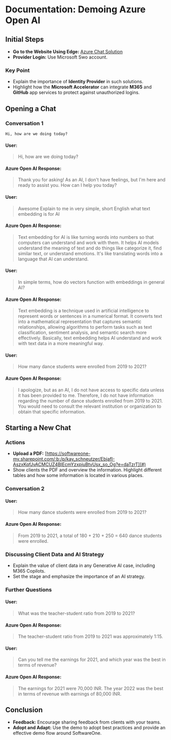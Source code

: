 # Documentation: Demoing Azure Open AI

## Initial Steps
- **Go to the Website Using Edge:** [Azure Chat Solution](https://azurechat-solution-webapp-kmyjikjxtw44g.azurewebsites.net/)
- **Provider Login:** Use Microsoft Swo account.

### Key Point
- Explain the importance of **Identity Provider** in such solutions.
- Highlight how the **Microsoft Accelerator** can integrate **M365** and **GitHub** app services to protect against unauthorized logins.

## Opening a Chat

### Conversation 1

```plaintext
Hi, how are we doing today?
```

#### User:
> Hi, how are we doing today?

#### Azure Open AI Response:
> Thank you for asking! As an AI, I don't have feelings, but I'm here and ready to assist you. How can I help you today?

#### User:
> Awesome Explain to me in very simple, short English what text embedding is for AI

#### Azure Open AI Response:
> Text embedding for AI is like turning words into numbers so that computers can understand and work with them. It helps AI models understand the meaning of text and do things like categorize it, find similar text, or understand emotions. It's like translating words into a language that AI can understand.

#### User:
> In simple terms, how do vectors function with embeddings in general AI?

#### Azure Open AI Response:
> Text embedding is a technique used in artificial intelligence to represent words or sentences in a numerical format. It converts text into a mathematical representation that captures semantic relationships, allowing algorithms to perform tasks such as text classification, sentiment analysis, and semantic search more effectively. Basically, text embedding helps AI understand and work with text data in a more meaningful way.

#### User:
> How many dance students were enrolled from 2019 to 2021?

#### Azure Open AI Response:
> I apologize, but as an AI, I do not have access to specific data unless it has been provided to me. Therefore, I do not have information regarding the number of dance students enrolled from 2019 to 2021. You would need to consult the relevant institution or organization to obtain that specific information.

## Starting a New Chat

### Actions
- **Upload a PDF:** [https://softwareone-my.sharepoint.com/:b:/p/kay_schneutzer/EbjafI-AszxKqfJvACMCUZ4BIEcmYzxpiuBtvUsx_so_Og?e=daTzrT](#)
- Show clients the PDF and overview the information. Highlight different tables and how some information is located in various places.

### Conversation 2

#### User:
> How many dance students were enrolled from 2019 to 2021?

#### Azure Open AI Response:
> From 2019 to 2021, a total of 180 + 210 + 250 = 640 dance students were enrolled.

### Discussing Client Data and AI Strategy

- Explain the value of client data in any Generative AI case, including M365 Copilots.
- Set the stage and emphasize the importance of an AI strategy.

### Further Questions

#### User:
> What was the teacher-student ratio from 2019 to 2021?

#### Azure Open AI Response:
> The teacher-student ratio from 2019 to 2021 was approximately 1:15.

#### User:
> Can you tell me the earnings for 2021, and which year was the best in terms of revenue?

#### Azure Open AI Response:
> The earnings for 2021 were 70,000 INR. The year 2022 was the best in terms of revenue with earnings of 80,000 INR.

## Conclusion

- **Feedback:** Encourage sharing feedback from clients with your teams.
- **Adopt and Adapt:** Use the demo to adopt best practices and provide an effective demo flow around SoftwareOne.
